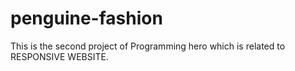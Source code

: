 # penguine-fashion
This is the second project of Programming hero which is related to RESPONSIVE WEBSITE.
